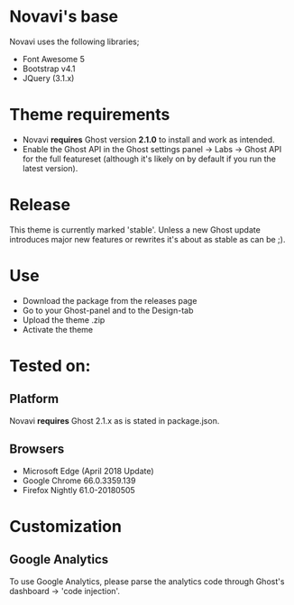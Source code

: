# Novavi's base
Novavi uses the following libraries;
- Font Awesome 5
- Bootstrap v4.1
- JQuery (3.1.x)

# Theme requirements
- Novavi **requires** Ghost version **2.1.0** to install and work as intended. 
- Enable the Ghost API in the Ghost settings panel -> Labs -> Ghost API for the full featureset (although it's likely on by default if you run the latest version).

# Release
This theme is currently marked 'stable'. Unless a new Ghost update introduces major new features or rewrites it's about as stable as can be ;).

# Use
- Download the package from the releases page
- Go to your Ghost-panel and to the Design-tab
- Upload the theme .zip
- Activate the theme

# Tested on:

## Platform 
Novavi **requires** Ghost 2.1.x as is stated in package.json. 

## Browsers
- Microsoft Edge (April 2018 Update)
- Google Chrome 66.0.3359.139
- Firefox Nightly 61.0-20180505

# Customization

## Google Analytics
To use Google Analytics, please parse the analytics code through Ghost's dashboard -> 'code injection'.
